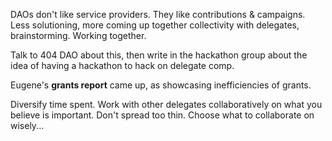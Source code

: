 DAOs don't like service providers. They like contributions & campaigns. Less solutioning, more coming up together collectivity with delegates, brainstorming. Working together. 

Talk to 404 DAO about this, then write in the hackathon group about the idea of having a hackathon to hack on delegate comp. 

Eugene's **grants report** came up, as showcasing inefficiencies of grants. 

Diversify time spent. Work with other delegates collaboratively on what you believe is important. Don't spread too thin. Choose what to collaborate on wisely... 

